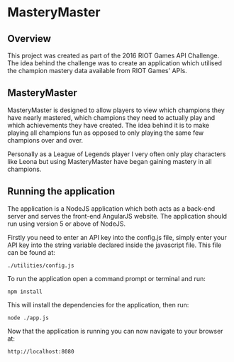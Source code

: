 # MasteryMaster

## Overview

This project was created as part of the 2016 RIOT Games API Challenge. The idea behind the challenge was to create an application which utilised the champion mastery data available from RIOT Games' APIs.

## MasteryMaster

MasteryMaster is designed to allow players to view which champions they have nearly mastered, which champions they need to actually play and which achievements they have created. The idea behind it is to make playing all champions fun as opposed to only playing the same few champions over and over.

Personally as a League of Legends player I very often only play characters like Leona but using MasteryMaster have began gaining mastery in all champions.

## Running the application

The application is a NodeJS application which both acts as a back-end server and serves the front-end AngularJS website. The application should run using version 5 or above of NodeJS. 

Firstly you need to enter an API key into the config.js file, simply enter your API key into the string variable declared inside the javascript file. This file can be found at:
```
./utilities/config.js
```

To run the application open a command prompt or terminal and run:
```
npm install
```
This will install the dependencies for the application, then run:
```
node ./app.js
```
Now that the application is running you can now navigate to your browser at:

```
http://localhost:8080
```